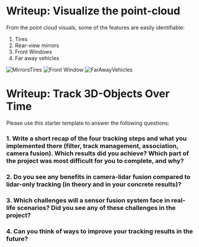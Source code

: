 # Writeup: Visualize the point-cloud 

From the point cloud visuals, some of the features are easily identifiable:
1) Tires
2) Rear-view mirrors
3) Front Windows
4) Far away vehicles

![MirrorsTires](https://user-images.githubusercontent.com/84423466/149856910-588df24d-25cc-4147-8129-b9fd12e30858.png)
![Front Window](https://user-images.githubusercontent.com/84423466/149856938-5e792cc3-52f1-4109-b252-c8e025966721.png)
![FarAwayVehicles](https://user-images.githubusercontent.com/84423466/149856960-88fc4973-3098-4e98-be12-c85441d72512.png)


# Writeup: Track 3D-Objects Over Time

Please use this starter template to answer the following questions:

### 1. Write a short recap of the four tracking steps and what you implemented there (filter, track management, association, camera fusion). Which results did you achieve? Which part of the project was most difficult for you to complete, and why?


### 2. Do you see any benefits in camera-lidar fusion compared to lidar-only tracking (in theory and in your concrete results)? 


### 3. Which challenges will a sensor fusion system face in real-life scenarios? Did you see any of these challenges in the project?


### 4. Can you think of ways to improve your tracking results in the future?

